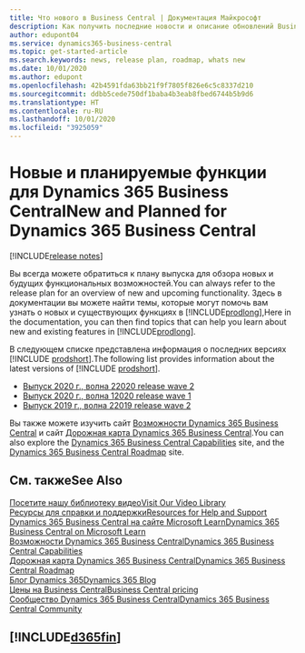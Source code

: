 ```yaml
---
title: Что нового в Business Central | Документация Майкрософт
description: Как получить последние новости и описание обновлений Business Central.
author: edupont04
ms.service: dynamics365-business-central
ms.topic: get-started-article
ms.search.keywords: news, release plan, roadmap, whats new
ms.date: 10/01/2020
ms.author: edupont
ms.openlocfilehash: 42b4591fda63bb21f9f7805f826e6c5c8337d210
ms.sourcegitcommit: ddbb5cede750df1baba4b3eab8fbed6744b5b9d6
ms.translationtype: HT
ms.contentlocale: ru-RU
ms.lasthandoff: 10/01/2020
ms.locfileid: "3925059"
---
```

# <a name="new-and-planned-for-dynamics-365-business-central"></a><span data-ttu-id="7c3c7-103">Новые и планируемые функции для Dynamics 365 Business Central</span><span class="sxs-lookup"><span data-stu-id="7c3c7-103">New and Planned for Dynamics 365 Business Central</span></span>

[!INCLUDE[release notes](includes/release-notes.md)]

<span data-ttu-id="7c3c7-104">Вы всегда можете обратиться к плану выпуска для обзора новых и будущих функциональных возможностей.</span><span class="sxs-lookup"><span data-stu-id="7c3c7-104">You can always refer to the release plan for an overview of new and upcoming functionality.</span></span> <span data-ttu-id="7c3c7-105">Здесь в документации вы можете найти темы, которые могут помочь вам узнать о новых и существующих функциях в [!INCLUDE[prodlong](includes/prodlong.md)],</span><span class="sxs-lookup"><span data-stu-id="7c3c7-105">Here in the documentation, you can then find topics that can help you learn about new and existing features in [!INCLUDE[prodlong](includes/prodlong.md)].</span></span> 

<span data-ttu-id="7c3c7-106">В следующем списке представлена информация о последних версиях [!INCLUDE [prodshort](includes/prodshort.md)].</span><span class="sxs-lookup"><span data-stu-id="7c3c7-106">The following list provides information about the latest versions of [!INCLUDE [prodshort](includes/prodshort.md)].</span></span>  

* [<span data-ttu-id="7c3c7-107">Выпуск 2020 г., волна 2</span><span class="sxs-lookup"><span data-stu-id="7c3c7-107">2020 release wave 2</span></span>](/dynamics365-release-plan/2020wave2/smb/dynamics365-business-central/planned-features)  
* [<span data-ttu-id="7c3c7-108">Выпуск 2020 г., волна 1</span><span class="sxs-lookup"><span data-stu-id="7c3c7-108">2020 release wave 1</span></span>](/dynamics365-release-plan/2020wave1/dynamics365-business-central/planned-features)  
* [<span data-ttu-id="7c3c7-109">Выпуск 2019 г., волна 2</span><span class="sxs-lookup"><span data-stu-id="7c3c7-109">2019 release wave 2</span></span>](/dynamics365-release-plan/2019wave2/dynamics365-business-central/planned-features)  

<span data-ttu-id="7c3c7-110">Вы также можете изучить сайт [Возможности Dynamics 365 Business Central](https://dynamics.microsoft.com/business-central/capabilities/) и сайт [Дорожная карта Dynamics 365 Business Central](https://dynamics.microsoft.com).</span><span class="sxs-lookup"><span data-stu-id="7c3c7-110">You can also explore the [Dynamics 365 Business Central Capabilities](https://dynamics.microsoft.com/business-central/capabilities/) site, and the [Dynamics 365 Business Central Roadmap](https://dynamics.microsoft.com) site.</span></span>  

## <a name="see-also"></a><span data-ttu-id="7c3c7-111">См. также</span><span class="sxs-lookup"><span data-stu-id="7c3c7-111">See Also</span></span>

[<span data-ttu-id="7c3c7-112">Посетите нашу библиотеку видео</span><span class="sxs-lookup"><span data-stu-id="7c3c7-112">Visit Our Video Library</span></span>](across-videos.md)  
[<span data-ttu-id="7c3c7-113">Ресурсы для справки и поддержки</span><span class="sxs-lookup"><span data-stu-id="7c3c7-113">Resources for Help and Support</span></span>](product-help-and-support.md)  
[<span data-ttu-id="7c3c7-114">Dynamics 365 Business Central на сайте Microsoft Learn</span><span class="sxs-lookup"><span data-stu-id="7c3c7-114">Dynamics 365 Business Central on Microsoft Learn</span></span>](/learn/browse/?products=dynamics-business-central)  
[<span data-ttu-id="7c3c7-115">Возможности Dynamics 365 Business Central</span><span class="sxs-lookup"><span data-stu-id="7c3c7-115">Dynamics 365 Business Central Capabilities</span></span>](https://dynamics.microsoft.com/business-central/capabilities/)  
[<span data-ttu-id="7c3c7-116">Дорожная карта Dynamics 365 Business Central</span><span class="sxs-lookup"><span data-stu-id="7c3c7-116">Dynamics 365 Business Central Roadmap</span></span>](https://dynamics.microsoft.com/roadmap/business-central/)  
[<span data-ttu-id="7c3c7-117">Блог Dynamics 365</span><span class="sxs-lookup"><span data-stu-id="7c3c7-117">Dynamics 365 Blog</span></span>](https://cloudblogs.microsoft.com/dynamics365/it/product/business-central/)  
[<span data-ttu-id="7c3c7-118">Цены на Business Central</span><span class="sxs-lookup"><span data-stu-id="7c3c7-118">Business Central pricing</span></span>](https://dynamics.microsoft.com/business-central/overview/#pricing)  
[<span data-ttu-id="7c3c7-119">Сообщество Dynamics 365 Business Central</span><span class="sxs-lookup"><span data-stu-id="7c3c7-119">Dynamics 365 Business Central Community</span></span>](https://community.dynamics.com/business/)

## [!INCLUDE[d365fin](includes/free_trial_md.md)]
